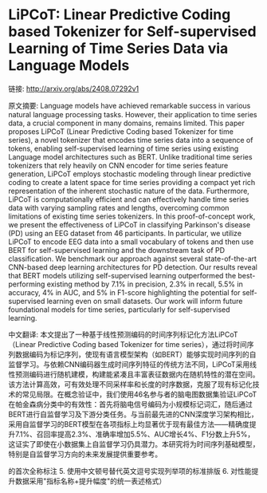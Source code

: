# LiPCoT: Linear Predictive Coding based Tokenizer for Self-supervised Learning of Time Series Data via Language Models

链接: http://arxiv.org/abs/2408.07292v1

原文摘要:
Language models have achieved remarkable success in various natural language
processing tasks. However, their application to time series data, a crucial
component in many domains, remains limited. This paper proposes LiPCoT (Linear
Predictive Coding based Tokenizer for time series), a novel tokenizer that
encodes time series data into a sequence of tokens, enabling self-supervised
learning of time series using existing Language model architectures such as
BERT. Unlike traditional time series tokenizers that rely heavily on CNN
encoder for time series feature generation, LiPCoT employs stochastic modeling
through linear predictive coding to create a latent space for time series
providing a compact yet rich representation of the inherent stochastic nature
of the data. Furthermore, LiPCoT is computationally efficient and can
effectively handle time series data with varying sampling rates and lengths,
overcoming common limitations of existing time series tokenizers. In this
proof-of-concept work, we present the effectiveness of LiPCoT in classifying
Parkinson's disease (PD) using an EEG dataset from 46 participants. In
particular, we utilize LiPCoT to encode EEG data into a small vocabulary of
tokens and then use BERT for self-supervised learning and the downstream task
of PD classification. We benchmark our approach against several
state-of-the-art CNN-based deep learning architectures for PD detection. Our
results reveal that BERT models utilizing self-supervised learning outperformed
the best-performing existing method by 7.1% in precision, 2.3% in recall, 5.5%
in accuracy, 4% in AUC, and 5% in F1-score highlighting the potential for
self-supervised learning even on small datasets. Our work will inform future
foundational models for time series, particularly for self-supervised learning.

中文翻译:
本文提出了一种基于线性预测编码的时间序列标记化方法LiPCoT（Linear Predictive Coding based Tokenizer for time series），通过将时间序列数据编码为标记序列，使现有语言模型架构（如BERT）能够实现时间序列的自监督学习。与依赖CNN编码器生成时间序列特征的传统方法不同，LiPCoT采用线性预测编码进行随机建模，构建能紧凑且丰富表征数据内在随机特性的潜在空间。该方法计算高效，可有效处理不同采样率和长度的时序数据，克服了现有标记化技术的常见局限。在概念验证中，我们使用46名参与者的脑电图数据集验证LiPCoT在帕金森病分类中的有效性：首先将脑电信号编码为小规模标记词汇，随后通过BERT进行自监督学习及下游分类任务。与当前最先进的CNN深度学习架构相比，采用自监督学习的BERT模型在各项指标上均显著优于现有最佳方法——精确度提升7.1%、召回率提高2.3%、准确率增加5.5%、AUC增长4%、F1分数上升5%，这证实了即使在小数据集上自监督学习仍具潜力。本研究将为时间序列基础模型，特别是自监督学习方向的未来发展提供重要参考。

的首次全称标注
5. 使用中文顿号替代英文逗号实现列举项的标准排版
6. 对性能提升数据采用"指标名称+提升幅度"的统一表述格式）
